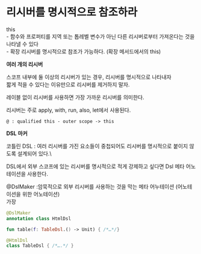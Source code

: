 # 리시버를 명시적으로 참조하라

this\
\- 함수와 프로퍼티를 지역 또는 톱레벨 변수가 아닌 다른 리시버로부터 가져온다는 것을 나타낼 수 있다\
\- 확장 리시버를 명시적으로 참조가 가능하다. (확장 메서드에서의 this)

**여러 개의 리시버**

스코프 내부에 둘 이상의 리시버가 있는 경우, 리시버를 명시적으로 나타내자\
짧게 적을 수 있다는 이유만으로 리시버를 제거하지 말자.

레이블 없이 리시버를 사용하면 가장 가까운 리시버를 의미한다.

리시버는 주로 apply, with, run, also, let에서 사용된다.

`@ : qualified this - outer scope -> this`&#x20;

**DSL 마커**

코틀린 DSL : 여러 리시버를 가진 요소들이 중첩되어도 리시버를 명시적으로 붙이지 않도록 설계되어 있다.\


DSL에서 외부 스코프에 있는 리시버를 명시적으로 적게 강제하고 싶다면 Dsl 메타 어노테이션을 사용한다.

@DslMaker :암묵적으로 외부 리시버를 사용하는 것을 막는 메타 어누테이션 (어노테이션을 위한 어노테이션)\
가장

```kotlin
@DslMaker
annotation class HtmlDsl

fun table(f: TableDsl.() -> Unit) { /*…*/}

@HtmlDsl
class TableDsl { /*….*/ }
```
